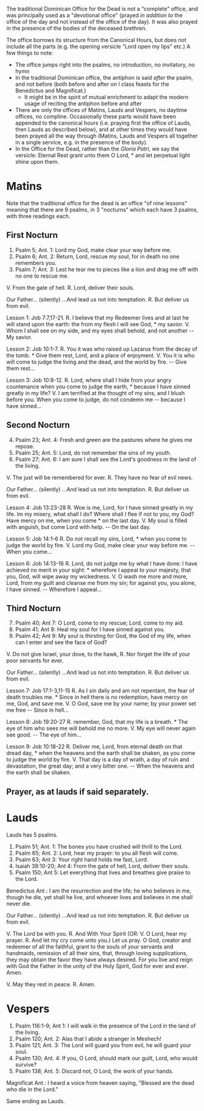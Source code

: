 The traditional Dominican Office for the Dead is not a "complete" office, and was principally used as a "devotional office" (prayed *in addition to* the office of the day and not instead of the office of the day).  It was also prayed in the presence of the bodies of the deceased brethren.  

The office borrows its structure from the Canonical Hours, but does not include all the parts (e.g. the opening versicle "Lord open my lips" etc.)  A few things to note: 
- The office jumps right into the psalms, no introduction, no invitatory, no hymn
- In the traditional Dominican office, the antiphon is said *after* the psalm, and not before (both  before and after on I class feasts for the Benedictus and Magnificat.)
  - It might be in the spirit of mutual enrichment to adapt the modern usage of reciting the antiphon before and after
- There are only the offices of Matins, Lauds and Vespers, no daytime offices, no compline.  Occasionally these parts would have been appended to the canonical hours (i.e. praying first the office of Lauds, then Lauds as described below), and at other times they would have been prayed all the way through (Matins, Lauds and Vespers all together in a single service, e.g. in the presence of the body).  
- In the Office for the Dead, rather than the *Gloria Patri*, we say the versicle: Eternal Rest grant unto them O Lord, * and let perpetual light shine upon them.


# Matins

Note that the traditional office for the dead is an office "of nine lessons" meaning that there are 9 psalms, in 3 "nocturns" which each have 3 psalms, with three readings each.

## First Nocturn
1. Psalm 5; Ant. 1: Lord my God, make clear your way before me.
2. Psalm 6; Ant. 2: Return, Lord, rescue my soul, for in death no one remembers you.
3. Psalm 7; Ant. 3: Lest he tear me to pieces like a lion and drag me off with no one to rescue me.

V. From the gate of hell.
R. Lord, deliver their souls.

Our Father... (silently) ...And lead us not into temptation. R. But deliver us from evil.

Lesson 1: Job 7:7,17-21.
R. I believe that my Redeemer lives and at last he will stand upon the earth: the from my flesh I will see God, * my savior.  V. Whom I shall see on my side, and my eyes shall behold, and not another -- My savior.  

Lesson 2: Job 10:1-7.
R. You it was who raised up Lazarus from the decay of the tomb. * Give them rest, Lord, and a place of enjoyment.  V. You it is who will come to judge the living and the dead, and the world by fire. -- Give them rest...

Lesson 3: Job 10:8-12.
R. Lord, where shall I hide from your angry countenance when you come to judge the earth, * because I have sinned greatly in my life?  V. I am terrified at the thought of my sins, and I blush before you.  When you come to judge, do not condemn me -- because I have sinned...

## Second Nocturn
4. Psalm 23; Ant. 4: Fresh and green are the pastures where he gives me repose.
5. Psalm 25; Ant. 5: Lord, do not remember the sins of my youth.
6. Psalm 27; Ant. 6: I am sure I shall see the Lord's goodness in the land of the living.

V. The just will be remembered for ever.
R. They have no fear of evil news.

Our Father... (silently) ...And lead us not into temptation. R. But deliver us from evil.

Lesson 4: Job 13:23-28
R. Woe is me, Lord, for I have sinned greatly in my life.  Im my misery, what shall I do?  Where shall I flee if not to you, my God? Have mercy on me, when you come * on the last day.  V. My soul is filled with anguish, but come Lord with help.  -- On the last day.

Lesson 5: Job 14:1-6
R. Do not recall my sins, Lord, * when you come to judge the world by fire.  V. Lord my God, make clear your way before me. -- When you come...

Lesson 6: Job 14:13-16
R. Lord, do not judge me by what I have done: I have achieved no merit in your sight: * wherefore I appeal to your majesty, that you, God, will wipe away my wickedness.  V. O wash me more and more, Lord, from my guilt and cleanse me from my sin; for against you, you alone, I have sinned. -- Wherefore I appeal...

## Third Nocturn
7. Psalm 40; Ant 7: O Lord, come to my rescue; Lord, come to my aid.
8. Psalm 41; Ant 8: Heal my soul for I have sinned against you.
9. Psalm 42; Ant 9: My soul is thirsting for God, the God of my life, when can I enter and see the face of God?

V. Do not give Israel, your dove, to the hawk,
R. Nor forget the life of your poor servants for ever.  

Our Father... (silently) ...And lead us not into temptation. R. But deliver us from evil.

Lesson 7: Job 17:1-3,11-15
R. As I sin daily and am not repentant, the fear of death troubles me. * Since in hell there is no redemption, have mercy on me, God, and save me.  V. O God, save me by your name; by your power set me free -- Since in hell...

Lesson 8: Job 19:20-27
R. remember, God, that my life is a breath. * The eye of him who sees me will behold me no more.  V. My eye will never again see good.  -- The eye of him...

Lesson 9: Job 10:18-22
R. Deliver me, Lord, from eternal death on that dread day, * when the heavens and the earth shall be shaken, as you come to judge the world by fire.  V. That day is a day of wrath, a day of ruin and devastation, the great day; and a very bitter one. -- When the heavens and the earth shall be shaken.

## Prayer, as at lauds if said separately.
# Lauds

Lauds has 5 psalms.

1. Psalm 51; Ant. 1: The bones you have crushed will thrill to the Lord.
2. Psalm 65; Ant. 2: Lord, hear my prayer: to you all flesh will come.
3. Psalm 63; Ant 3: Your right hand holds me fast, Lord.
4. Isaiah 38:10-20; Ant 4: From the gate of hell, Lord, deliver their souls.
5. Psalm 150; Ant 5: Let everything that lives and breathes give praise to the Lord.

Benedictus Ant.: I am the resurrection and the life; he who believes in me, though he die, yet shall he live, and whoever lives and believes in me shall never die.

Our Father... (silently) ...And lead us not into temptation. R. But deliver us from evil.

V. The Lord be with you. R. And With Your Spirit (OR: V. O Lord, hear my prayer. R. And let my cry come unto you.)  Let us pray.
O God, creator and redeemer of all the faithful, grant to the souls of your servants and handmaids, remission of all their sins, that, through loving supplications, they may obtain the favor they have always desired.  For you live and reign with God the Father in the unity of the Holy Spirit, God for ever and ever.  Amen.

V. May they rest in peace.  R. Amen.

# Vespers
1. Psalm 116:1-9; Ant 1: I will walk in the presence of the Lord in the land of the living.
2. Psalm 120; Ant. 2: Alas that I abide a stranger in Meshech!
3. Psalm 121; Ant. 3: The Lord will guard you from evil, he will guard your soul.
4. Psalm 130; Ant. 4: If you, O Lord, should mark our guilt, Lord, who would survive?
5. Psalm 138; Ant. 5: Discard not, O Lord, the work of your hands.

Magnificat Ant.: I heard a voice from heaven saying, "Blessed are the dead who die in the Lord."

Same ending as Lauds.
